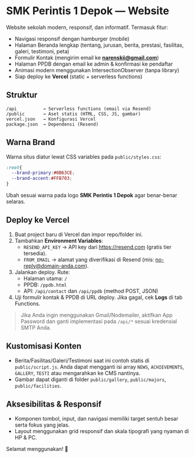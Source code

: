 # SMK Perintis 1 Depok — Website

Website sekolah modern, responsif, dan informatif. Termasuk fitur:
- Navigasi responsif dengan hamburger (mobile)
- Halaman Beranda lengkap (tentang, jurusan, berita, prestasi, fasilitas, galeri, testimoni, peta)
- Formulir Kontak (mengirim email ke **narenskii@gmail.com**)
- Halaman PPDB dengan email ke admin & konfirmasi ke pendaftar
- Animasi modern menggunakan IntersectionObserver (tanpa library)
- Siap deploy ke **Vercel** (static + serverless functions)

## Struktur
```
/api          → Serverless functions (email via Resend)
/public       → Aset statis (HTML, CSS, JS, gambar)
vercel.json   → Konfigurasi Vercel
package.json  → Dependensi (Resend)
```

## Warna Brand
Warna situs diatur lewat CSS variables pada `public/styles.css`:
```css
:root{
  --brand-primary:#0B63CE;
  --brand-accent:#FFB703;
}
```
Ubah sesuai warna pada logo **SMK Perintis 1 Depok** agar benar-benar selaras.

## Deploy ke Vercel
1. Buat project baru di Vercel dan impor repo/folder ini.
2. Tambahkan **Environment Variables**:
   - `RESEND_API_KEY` → API key dari https://resend.com (gratis tier tersedia).
   - `FROM_EMAIL` → alamat yang diverifikasi di Resend (mis: no-reply@domain-anda.com).
3. Jalankan deploy. Rute:
   - Halaman utama: `/`
   - PPDB: `/ppdb.html`
   - API: `/api/contact` dan `/api/ppdb` (method POST, JSON)
4. Uji formulir kontak & PPDB di URL deploy. Jika gagal, cek **Logs** di tab Functions.

> Jika Anda ingin menggunakan Gmail/Nodemailer, aktifkan App Password dan ganti implementasi pada `/api/*` sesuai kredensial SMTP Anda.

## Kustomisasi Konten
- Berita/Fasilitas/Galeri/Testimoni saat ini contoh statis di `public/script.js`. Anda dapat mengganti isi array `NEWS`, `ACHIEVEMENTS`, `GALLERY`, `TESTI` atau mengarahkan ke CMS nantinya.
- Gambar dapat diganti di folder `public/gallery`, `public/majors`, `public/facilities`.

## Aksesibilitas & Responsif
- Komponen tombol, input, dan navigasi memiliki target sentuh besar serta fokus yang jelas.
- Layout menggunakan grid responsif dan skala tipografi yang nyaman di HP & PC.

Selamat menggunakan! 🎉
